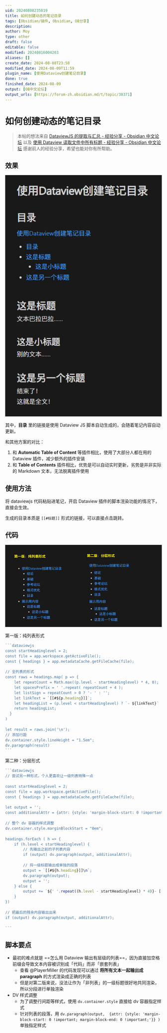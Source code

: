 ```yaml
---
uid: 20240808235819
title: 如何创建动态的笔记目录
tags: [Obsidian/插件, Obsidian, OB分享]
description: 
author: Moy
type: other
draft: false
editable: false
modified: 20240816004203
aliases: []
create_date: 2024-08-08T23:58
modified_date: 2024-08-09T11:59
plugin_name: [使用Dataview创建笔记目录]
done: true
finished_date: 2024-08-09
output: [OB中文论坛]
output_urls: [https://forum-zh.obsidian.md/t/topic/38371]
---
```


# 如何创建动态的笔记目录

> 本帖的想法来自 [DataviewJS 的提取与汇总 - 经验分享 - Obsidian 中文论坛](https://forum-zh.obsidian.md/t/topic/28337/6) 以及 [使用 Dataview 读取文件中所有标题 - 经验分享 - Obsidian 中文论坛](https://forum-zh.obsidian.md/t/topic/36955/2)
> 感谢前人的经验分享，希望也能对你有所帮助。

## 效果

![](Resource/Images/0eb1b90c00533a8e500f98d515161d62.png)

其中，**目录** 里的链接是使用 Dataview JS 脚本自动生成的，会随着笔记内容自动更新。

和其他方案的对比：

1. 和 **Automatic Table of Content** 等插件相比，使用了大部分人都在用的 Dataview 插件，减少额外的插件安装
2. 和 **Table of Contents** 插件相比，优势是可以自动实时更新，劣势是并非实际的 Markdown 文本，无法脱离插件使用

## 使用方法

将 dataviewjs 代码粘贴进笔记，开启 Dataview 插件的脚本渲染功能的情况下，直接会生效。

生成的目录本质是 `[[#标题]]` 形式的链接，可以直接点击跳转。

## 代码

![](Resource/Images/84a97f08f5808afe8f44527e2b102dd7.png)

第一版：纯列表形式

````javascript
```dataviewjs
const startHeadinglevel = 2;
const file = app.workspace.getActiveFile();
const { headings } = app.metadataCache.getFileCache(file);

// 全列表的形式
const raws = headings.map( p => {
    let repeatCount = Math.max((p.level - startHeadinglevel) * 4, 0);
    let spacesPrefix = ' '.repeat( repeatCount + 4 );
    let listSign = repeatCount > 0 ? '- ' : '';
    let linkText = `[[#${p.heading}]]`;
    let headingList = (p.level < startHeadinglevel) ? `- ${linkText}` : `${spacesPrefix}- ${linkText}`;
    return headingList;
  }
)

let result = raws.join('\n');
// 添加行距
dv.container.style.lineHeight = "1.5em";
dv.paragraph(result)
```
````

第二种：分层形式

````javascript
```dataviewjs
// 尝试另一种形式，个人更喜欢让一级列表特殊一点

const startHeadinglevel = 2;
const file = app.workspace.getActiveFile();
const { headings } = app.metadataCache.getFileCache(file);

let output = '';
const additionalAttr = {attr: {style: 'margin-block-start: 0 !important; margin-block-end: 0 !important;'}};

// 整个 dv 容器的样式调整
dv.container.style.marginBlockStart = "0em";

headings.forEach ( h => {
    if (h.level < startHeadinglevel) {
        // 先输出之前的子列表内容
        if (output) dv.paragraph(output, additionalAttr);

        // 将一级标题输出成单独的段落
        output = `[[#${h.heading}]]\n`;
        dv.paragraph(output);
        output = '';
    } else {
        output += `${' '.repeat((h.level - startHeadinglevel) * 4)}- [[#${h.heading}]]\n`;
    }
})

// 把最后的残余内容输出出来
if (output) dv.paragraph(output, additionalAttr);

```
````

## 脚本要点

- 最初的难点就是 ==怎么用 Dataview 输出有层级的列表==，因为直接加空格前缀会导致文本内容被识别成「代码」而非「嵌套列表」
    - 查看 @PlayerMiller 的代码发现可以通过 **将所有文本一起输出成 paragraph** 的方式渲染成正确的列表
    - 但是对第二版来说，没法让作为「非列表」的一级标题很好地共同渲染，所以分段进行单独渲染
- DV 样式调整
	- 为了调整行间距等样式，使用 `dv.container.style` 直接给 dv 容器指定样式
	- 针对列表的段落，用 `dv.paragraph(output,  {attr: {style: 'margin-block-start: 0 !important; margin-block-end: 0 !important;'}} )` 单独指定样式
